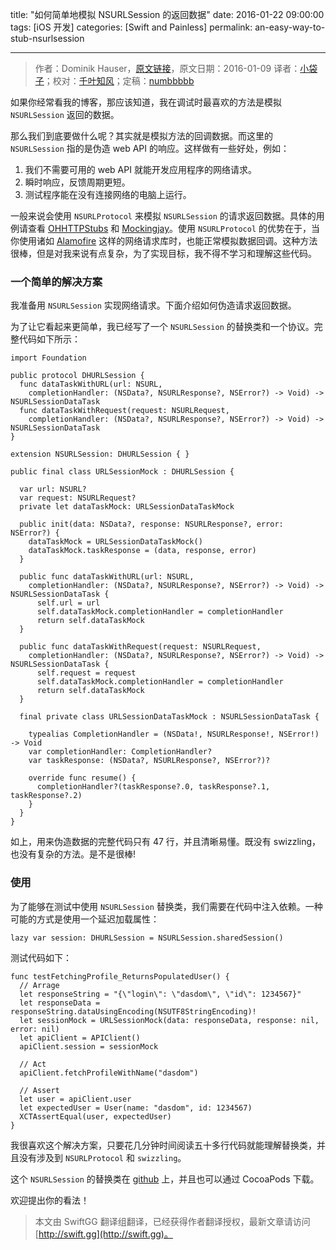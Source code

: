 title: "如何简单地模拟 NSURLSession 的返回数据"
date: 2016-01-22 09:00:00
tags: [iOS 开发]
categories: [Swift and Painless]
permalink: an-easy-way-to-stub-nsurlsession

---
> 作者：Dominik Hauser，[原文链接](http://swiftandpainless.com/an-easy-way-to-stub-nsurlsession/)，原文日期：2016-01-09
> 译者：[小袋子](http://daizi.me)；校对：[千叶知风](http://weibo.com/xiaoxxiao)；定稿：[numbbbbb](http://numbbbbb.com/)
  







<!--此处开始正文-->
如果你经常看我的博客，那应该知道，我在调试时最喜欢的方法是模拟 `NSURLSession` 返回的数据。

那么我们到底要做什么呢？其实就是模拟方法的回调数据。而这里的 `NSURLSession` 指的是伪造 web API 的响应。这样做有一些好处，例如：

1. 我们不需要可用的 web API 就能开发应用程序的网络请求。
2. 瞬时响应，反馈周期更短。
3. 测试程序能在没有连接网络的电脑上运行。

<!--more-->

一般来说会使用 `NSURLProtocol` 来模拟 `NSURLSession` 的请求返回数据。具体的用例请查看 [OHHTTPStubs](https://github.com/AliSoftware/OHHTTPStubs) 和 [Mockingjay](https://github.com/kylef/Mockingjay)。使用 `NSURLProtocol` 的优势在于，当你使用诸如 [Alamofire](https://github.com/Alamofire/Alamofire) 这样的网络请求库时，也能正常模拟数据回调。这种方法很棒，但是对我来说有点复杂，为了实现目标，我不得不学习和理解这些代码。

### 一个简单的解决方案

我准备用 `NSURLSession` 实现网络请求。下面介绍如何伪造请求返回数据。

为了让它看起来更简单，我已经写了一个 `NSURLSession` 的替换类和一个协议。完整代码如下所示：

```
import Foundation

public protocol DHURLSession {
  func dataTaskWithURL(url: NSURL,
    completionHandler: (NSData?, NSURLResponse?, NSError?) -> Void) -> NSURLSessionDataTask
  func dataTaskWithRequest(request: NSURLRequest,
    completionHandler: (NSData?, NSURLResponse?, NSError?) -> Void) -> NSURLSessionDataTask
}

extension NSURLSession: DHURLSession { }

public final class URLSessionMock : DHURLSession {
  
  var url: NSURL?
  var request: NSURLRequest?
  private let dataTaskMock: URLSessionDataTaskMock
  
  public init(data: NSData?, response: NSURLResponse?, error: NSError?) {
    dataTaskMock = URLSessionDataTaskMock()
    dataTaskMock.taskResponse = (data, response, error)
  }
  
  public func dataTaskWithURL(url: NSURL,
    completionHandler: (NSData?, NSURLResponse?, NSError?) -> Void) -> NSURLSessionDataTask {
      self.url = url
      self.dataTaskMock.completionHandler = completionHandler
      return self.dataTaskMock
  }
  
  public func dataTaskWithRequest(request: NSURLRequest,
    completionHandler: (NSData?, NSURLResponse?, NSError?) -> Void) -> NSURLSessionDataTask {
      self.request = request
      self.dataTaskMock.completionHandler = completionHandler
      return self.dataTaskMock
  }
  
  final private class URLSessionDataTaskMock : NSURLSessionDataTask {
    
    typealias CompletionHandler = (NSData!, NSURLResponse!, NSError!) -> Void
    var completionHandler: CompletionHandler?
    var taskResponse: (NSData?, NSURLResponse?, NSError?)?
    
    override func resume() {
      completionHandler?(taskResponse?.0, taskResponse?.1, taskResponse?.2)
    }
  }
}
```

如上，用来伪造数据的完整代码只有 47 行，并且清晰易懂。既没有 swizzling，也没有复杂的方法。是不是很棒!

### 使用

为了能够在测试中使用 `NSURLSession` 替换类，我们需要在代码中注入依赖。一种可能的方式是使用一个延迟加载属性：

```
lazy var session: DHURLSession = NSURLSession.sharedSession()
```

测试代码如下：

```
func testFetchingProfile_ReturnsPopulatedUser() {
  // Arrage
  let responseString = "{\"login\": \"dasdom\", \"id\": 1234567}"
  let responseData = responseString.dataUsingEncoding(NSUTF8StringEncoding)!
  let sessionMock = URLSessionMock(data: responseData, response: nil, error: nil)
  let apiClient = APIClient()
  apiClient.session = sessionMock
  
  // Act
  apiClient.fetchProfileWithName("dasdom")
  
  // Assert
  let user = apiClient.user
  let expectedUser = User(name: "dasdom", id: 1234567)
  XCTAssertEqual(user, expectedUser)
}
```

我很喜欢这个解决方案，只要花几分钟时间阅读五十多行代码就能理解替换类，并且没有涉及到 `NSURLProtocol` 和 `swizzling`。

这个 `NSURLSession` 的替换类在 [github](https://github.com/dasdom/DHURLSessionStub) 上，并且也可以通过 CocoaPods 下载。

欢迎提出你的看法！
> 本文由 SwiftGG 翻译组翻译，已经获得作者翻译授权，最新文章请访问 [http://swift.gg](http://swift.gg)。